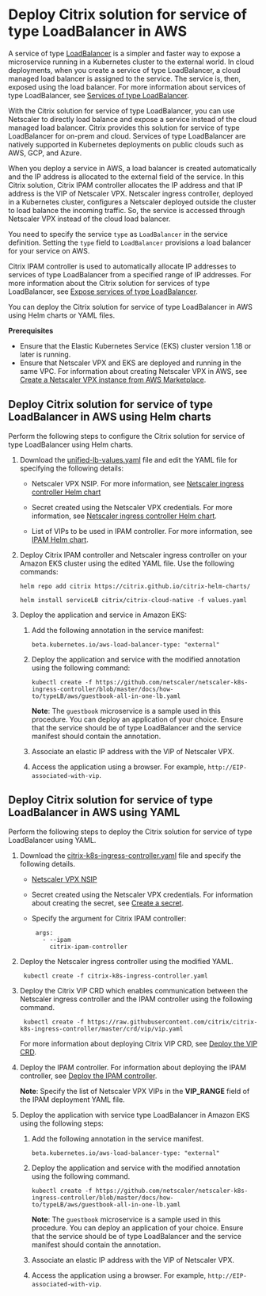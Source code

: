 # Deploy Citrix solution for service of type LoadBalancer in AWS

A service of type [LoadBalancer](https://kubernetes.io/docs/concepts/services-networking/service/#loadbalancer) is a simpler and faster way to expose a microservice running in a Kubernetes cluster to the external world. In cloud deployments, when you create a service of type LoadBalancer, a cloud managed load balancer is assigned to the service. The service is, then, exposed using the load balancer. For more information about services of type LoadBalancer, see [Services of type LoadBalancer](https://developer-docs.citrix.com/projects/citrix-k8s-ingress-controller/en/latest/network/type_loadbalancer/).

With the Citrix solution for service of type LoadBalancer, you can use Netscaler to directly load balance and expose a service instead of the cloud managed load balancer. Citrix provides this solution for service of type LoadBalancer for on-prem and cloud. Services of type LoadBalancer are natively supported in Kubernetes deployments on public clouds such as AWS, GCP, and Azure.

When you deploy a service in AWS, a load balancer is created automatically and the IP address is allocated to the external field of the service. In this Citrix solution, Citrix IPAM controller allocates the IP address and that IP address is the VIP of Netscaler VPX. Netscaler ingress controller, deployed in a Kubernetes cluster, configures a Netscaler deployed outside the cluster to load balance the incoming traffic. So, the service is accessed through Netscaler VPX instead of the cloud load balancer.

 You need to specify the service `type` as `LoadBalancer` in the service definition. Setting the `type` field to `LoadBalancer` provisions a load balancer for your service on AWS.

Citrix IPAM controller is used to automatically allocate IP addresses to services of type LoadBalancer from a specified range of IP addresses. For more information about the Citrix solution for services of type LoadBalancer, see [Expose services of type LoadBalancer](https://github.com/netscaler/netscaler-k8s-ingress-controller/blob/ef929526a1bd23f30a8677d4494c600f21b7b2a8/docs/network/type_loadbalancer.md).

You can deploy the Citrix solution for service of type LoadBalancer in AWS using Helm charts or YAML files.

**Prerequisites**

 -  Ensure that the Elastic Kubernetes Service (EKS) cluster version 1.18 or later is running.
 -  Ensure that Netscaler VPX and EKS are deployed and running in the same VPC. For information about creating Netscaler VPX in AWS, see [Create a Netscaler VPX instance from AWS Marketplace](https://github.com/netscaler/netscaler-k8s-ingress-controller/blob/ef929526a1bd23f30a8677d4494c600f21b7b2a8/deployment/aws/quick-deploy-cic/README.md#create-a-citrix-adc-vpx-instance-from-aws-marketplace).

## Deploy Citrix solution for service of type LoadBalancer in AWS using Helm charts

Perform the following steps to configure the Citrix solution for service of type LoadBalancer using Helm charts.

1.  Download the [unified-lb-values.yaml](https://github.com/netscaler/netscaler-k8s-ingress-controller/blob/master/docs/how-to/typeLB/aws/unified-lb-values.yaml) file and edit the YAML file for specifying the following details:

      -  Netscaler VPX NSIP. For more information, see [Netscaler ingress controller Helm chart](https://github.com/citrix/citrix-helm-charts/tree/master/citrix-cloud-native/charts/citrix-ingress-controller)
    
      -  Secret created using the Netscaler VPX credentials. For more information, see [Netscaler ingress controller Helm chart](https://github.com/citrix/citrix-helm-charts/tree/master/citrix-cloud-native/charts/citrix-ingress-controller).

      -  List of VIPs to be used in IPAM controller. For more information, see [IPAM Helm chart](https://github.com/citrix/citrix-helm-charts/tree/master/citrix-cloud-native/charts/citrix-ipam-controller).

1.  Deploy Citrix IPAM controller and Netscaler ingress controller on your Amazon EKS cluster using the edited YAML file. Use the following commands:

        helm repo add citrix https://citrix.github.io/citrix-helm-charts/

        helm install serviceLB citrix/citrix-cloud-native -f values.yaml
    
1.  Deploy the application and service in Amazon EKS:

      1.  Add the following annotation in the service manifest:

              beta.kubernetes.io/aws-load-balancer-type: "external"

      1.  Deploy the application and service with the modified annotation using the following command:

              kubectl create -f https://github.com/netscaler/netscaler-k8s-ingress-controller/blob/master/docs/how-to/typeLB/aws/guestbook-all-in-one-lb.yaml

          **Note**: The `guestbook` microservice is a sample used in this procedure. You can deploy an application of your choice. Ensure that the service should be of type LoadBalancer and the service manifest should contain the annotation.
      
      1.  Associate an elastic IP address with the VIP of Netscaler VPX.

      1.  Access the application using a browser. For example, `http://EIP-associated-with-vip`.

## Deploy Citrix solution for service of type LoadBalancer in AWS using YAML

Perform the following steps to deploy the Citrix solution for service of type LoadBalancer using YAML.

1.  Download the [citrix-k8s-ingress-controller.yaml](https://github.com/netscaler/netscaler-k8s-ingress-controller/blob/master/deployment/baremetal/citrix-k8s-ingress-controller.yaml) file and specify the following details.

      -  [Netscaler VPX NSIP](https://docs.citrix.com/en-us/citrix-adc/current-release/networking/ip-addressing/configuring-citrix-adc-owned-ip-addresses/configuring-citrix-adc-ip-address.html)
    
      -  Secret created using the Netscaler VPX credentials. For information about creating the secret, see [Create a secret](https://developer-docs.citrix.com/projects/citrix-k8s-ingress-controller/en/latest/how-to/secret-credentials/#create-a-kubernetes-secret).

      -  Specify the argument for Citrix IPAM controller:

              args:
                - --ipam
                  citrix-ipam-controller

1. Deploy the Netscaler ingress controller using the modified YAML.

        kubectl create -f citrix-k8s-ingress-controller.yaml

1. Deploy the Citrix VIP CRD which enables communication between the Netscaler ingress controller and the IPAM controller using the following command.

        kubectl create -f https://raw.githubusercontent.com/citrix/citrix-k8s-ingress-controller/master/crd/vip/vip.yaml

    For more information about deploying Citrix VIP CRD, see [Deploy the VIP CRD](https://github.com/netscaler/netscaler-k8s-ingress-controller/blob/c683c72457e1be74718f72c2f26bbe57105133a2/docs/network/type_loadbalancer.md#step1-deploy-the-vip-crd).

1. Deploy the IPAM controller. For information about deploying the IPAM controller, see [Deploy the IPAM controller](https://github.com/netscaler/netscaler-k8s-ingress-controller/blob/c683c72457e1be74718f72c2f26bbe57105133a2/docs/network/type_loadbalancer.md#step3-deploy-the-ipam-controller).

   **Note**: Specify the list of Netscaler VPX VIPs in the **VIP_RANGE** field of the IPAM deployment YAML file.

1.  Deploy the application with service type LoadBalancer in Amazon EKS using the following steps:

      1.  Add the following annotation in the service manifest.

              beta.kubernetes.io/aws-load-balancer-type: "external"

      1.  Deploy the application and service with the modified annotation using the following command.

              kubectl create -f https://github.com/netscaler/netscaler-k8s-ingress-controller/blob/master/docs/how-to/typeLB/aws/guestbook-all-in-one-lb.yaml

          **Note**: The `guestbook` microservice is a sample used in this procedure. You can deploy an application of your choice. Ensure that the service should be of type LoadBalancer and the service manifest should contain the annotation.
      
      1.  Associate an elastic IP address with the VIP of Netscaler VPX.

      1.  Access the application using a browser. For example, `http://EIP-associated-with-vip`.